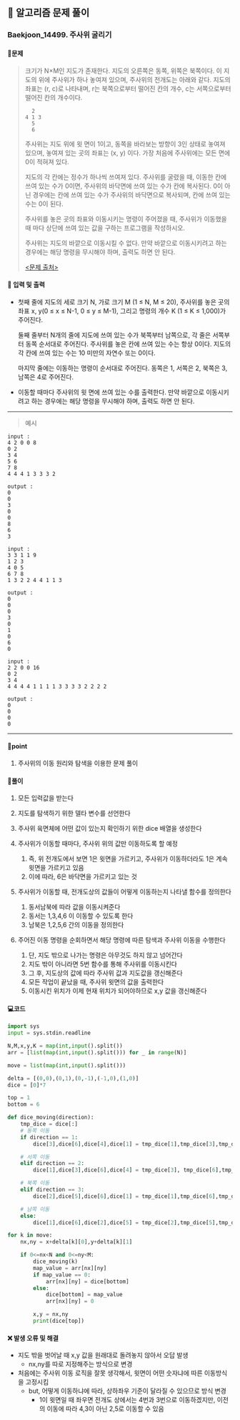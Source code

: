 ## 🐌 알고리즘 문제 풀이

### Baekjoon_14499. 주사위 굴리기

#### 📒문제

> 크기가 N×M인 지도가 존재한다. 지도의 오른쪽은 동쪽, 위쪽은 북쪽이다. 이 지도의 위에 주사위가 하나 놓여져 있으며, 주사위의 전개도는 아래와 같다. 지도의 좌표는 (r, c)로 나타내며, r는 북쪽으로부터 떨어진 칸의 개수, c는 서쪽으로부터 떨어진 칸의 개수이다. 
>
> ```
>   2
> 4 1 3
>   5
>   6
> ```
>
> 주사위는 지도 위에 윗 면이 1이고, 동쪽을 바라보는 방향이 3인 상태로 놓여져 있으며, 놓여져 있는 곳의 좌표는 (x, y) 이다. 가장 처음에 주사위에는 모든 면에 0이 적혀져 있다.
>
> 지도의 각 칸에는 정수가 하나씩 쓰여져 있다. 주사위를 굴렸을 때, 이동한 칸에 쓰여 있는 수가 0이면, 주사위의 바닥면에 쓰여 있는 수가 칸에 복사된다. 0이 아닌 경우에는 칸에 쓰여 있는 수가 주사위의 바닥면으로 복사되며, 칸에 쓰여 있는 수는 0이 된다.
>
> 주사위를 놓은 곳의 좌표와 이동시키는 명령이 주어졌을 때, 주사위가 이동했을 때 마다 상단에 쓰여 있는 값을 구하는 프로그램을 작성하시오.
>
> 주사위는 지도의 바깥으로 이동시킬 수 없다. 만약 바깥으로 이동시키려고 하는 경우에는 해당 명령을 무시해야 하며, 출력도 하면 안 된다.
>
> [<문제 출처>](https://www.acmicpc.net/problem/14499)



#### :pushpin: 입력 및 출력

- 첫째 줄에 지도의 세로 크기 N, 가로 크기 M (1 ≤ N, M ≤ 20), 주사위를 놓은 곳의 좌표 x, y(0 ≤ x ≤ N-1, 0 ≤ y ≤ M-1), 그리고 명령의 개수 K (1 ≤ K ≤ 1,000)가 주어진다.

  둘째 줄부터 N개의 줄에 지도에 쓰여 있는 수가 북쪽부터 남쪽으로, 각 줄은 서쪽부터 동쪽 순서대로 주어진다. 주사위를 놓은 칸에 쓰여 있는 수는 항상 0이다. 지도의 각 칸에 쓰여 있는 수는 10 미만의 자연수 또는 0이다.

  마지막 줄에는 이동하는 명령이 순서대로 주어진다. 동쪽은 1, 서쪽은 2, 북쪽은 3, 남쪽은 4로 주어진다.

- 이동할 때마다 주사위의 윗 면에 쓰여 있는 수를 출력한다. 만약 바깥으로 이동시키려고 하는 경우에는 해당 명령을 무시해야 하며, 출력도 하면 안 된다.



---

> 예시

```
input :
4 2 0 0 8
0 2
3 4
5 6
7 8
4 4 4 1 3 3 3 2

output :
0
0
3
0
0
8
6
3

input :
3 3 1 1 9
1 2 3
4 0 5
6 7 8
1 3 2 2 4 4 1 1 3

output :
0
0
0
3
0
1
0
6
0

input :
2 2 0 0 16
0 2
3 4
4 4 4 4 1 1 1 1 3 3 3 3 2 2 2 2

output :
0
0
0
0
```

----




#### 🚀point

1. 주사위의 이동 원리와 탐색을 이용한 문제 풀이



#### 🔎풀이

1.  모든 입력값을 받는다
1.  지도를 탐색하기 위한 델타 변수를 선언한다
1.  주사위 육면체에 어떤 값이 있는지 확인하기 위한 dice 배열을 생성한다
1.  주사위가 이동할 때마다, 주사위 위의 값만 이동하도록 할 예정
    1.  즉, 위 전개도에서 보면 1은 윗면을 가르키고, 주사위가 이동하더라도 1은 계속 윗면을 가르키고 있음
    1.  이에 따라, 6은 바닥면을 가르키고 있는 것

1.  주사위가 이동할 때, 전개도상의 값들이 어떻게 이동하는지 나타낼 함수를 정의한다
    1.  동서남북에 따라 값을 이동시켜준다
    1.  동서는 1,3,4,6 이 이동할 수 있도록 한다
    1.  남북은 1,2,5,6 간의 이동을 정의한다

1.  주어진 이동 명령을 순회하면서 해당 명령에 따른 탐색과 주사위 이동을 수행한다
    1.  단, 지도 밖으로 나가는 명령은 아무것도 하지 않고 넘어간다
    1.  지도 밖이 아니라면 5번 함수를 통해 주사위를 이동시킨다
    1.  그 후, 지도상의 값에 따라 주사위 값과 지도값을 갱신해준다
    1.  모든 작업이 끝났을 때, 주사위 윗면의 값을 출력한다
    1.  이동시킨 위치가 이제 현재 위치가 되어야하므로 x,y 값을 갱신해준다




#### 💻코드

```python
import sys
input = sys.stdin.readline

N,M,x,y,K = map(int,input().split())
arr = [list(map(int,input().split())) for _ in range(N)]

move = list(map(int,input().split()))

delta = [(0,0),(0,1),(0,-1),(-1,0),(1,0)]
dice = [0]*7

top = 1
bottom = 6

def dice_moving(direction):
    tmp_dice = dice[:]
    # 동쪽 이동
    if direction == 1:
        dice[3],dice[6],dice[4],dice[1] = tmp_dice[1],tmp_dice[3],tmp_dice[6],tmp_dice[4]

    # 서쪽 이동
    elif direction == 2:
        dice[1],dice[3],dice[6],dice[4] = tmp_dice[3], tmp_dice[6],tmp_dice[4],tmp_dice[1]

    # 북쪽 이동
    elif direction == 3:
        dice[2],dice[5],dice[6],dice[1] = tmp_dice[1],tmp_dice[6],tmp_dice[2],tmp_dice[5]

    # 남쪽 이동
    else:
        dice[1],dice[6],dice[2],dice[5] = tmp_dice[2],tmp_dice[5],tmp_dice[6],tmp_dice[1]

for k in move:
    nx,ny = x+delta[k][0],y+delta[k][1]

    if 0<=nx<N and 0<=ny<M:
        dice_moving(k)
        map_value = arr[nx][ny]
        if map_value == 0:
            arr[nx][ny] = dice[bottom]
        else:
            dice[bottom] = map_value
            arr[nx][ny] = 0

        x,y = nx,ny
        print(dice[top])
```



#### ❌ 발생 오류 및 해결

- 지도 밖을 벗어날 때 x,y 값을 원래대로 돌려놓지 않아서 오답 발생
  - nx,ny를 따로 지정해주는 방식으로 변경
- 처음에는 주사위 이동 로직을 잘못 생각해서, 윗면이 어떤 숫자냐에 따른 이동방식을 고정시킴
  - but, 어떻게 이동하냐에 따라, 상하좌우 기준이 달라질 수 있으므로 방식 변경
    - 1이 윗면일 때 좌우면 전개도 상에서는 4번과 3번으로 이동하겠지만, 이전의 이동에 따라 4,3이 아닌 2,5로 이동할 수 있음
